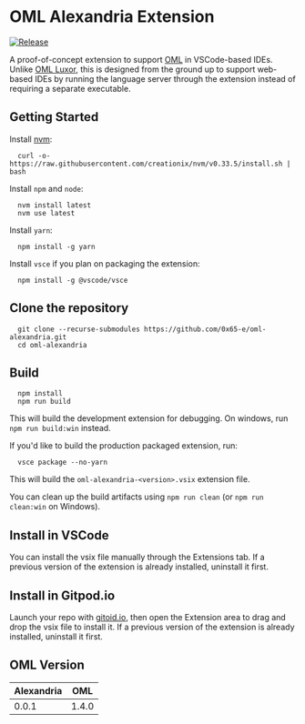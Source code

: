 # OML Alexandria Extension

[![Release](https://img.shields.io/github/v/release/0x65-e/oml-alexandria?label=release)](https://github.com/0x65-e/oml-alexandria/releases/latest)

A proof-of-concept extension to support [OML](https://opencaesar.github.io/oml) in VSCode-based IDEs. Unlike [OML Luxor](https://github.com/opencaesar/oml-luxor/), this is designed from the ground up to support web-based IDEs by running the language server through the extension instead of requiring a separate executable.

## Getting Started

Install [nvm](https://github.com/creationix/nvm#install-script):

```shell
  curl -o- https://raw.githubusercontent.com/creationix/nvm/v0.33.5/install.sh | bash
```

Install `npm` and `node`:

```shell
  nvm install latest
  nvm use latest
```

Install `yarn`:
```shell
  npm install -g yarn
```

Install `vsce` if you plan on packaging the extension:
```shell
  npm install -g @vscode/vsce
```

## Clone the repository

```shell
  git clone --recurse-submodules https://github.com/0x65-e/oml-alexandria.git
  cd oml-alexandria
```

## Build

```shell
  npm install
  npm run build
```

This will build the development extension for debugging. On windows, run ```npm run build:win``` instead.

If you'd like to build the production packaged extension, run:
```shell
  vsce package --no-yarn
```

This will build the `oml-alexandria-<version>.vsix` extension file.

You can clean up the build artifacts using ```npm run clean``` (or ```npm run clean:win``` on Windows).

## Install in VSCode

You can install the vsix file manually through the Extensions tab. If a previous version of the extension is already installed, uninstall it first.

## Install in Gitpod.io

Launch your repo with [gitoid.io](https://www.gitpod.io/), then open the Extension area to drag and drop the vsix file to install it. If a previous version of the extension is already installed, uninstall it first.

## OML Version

| Alexandria | OML |
|------------|-----|
| 0.0.1      | 1.4.0 |
